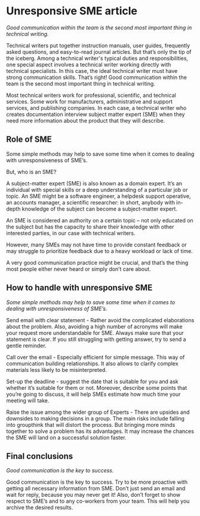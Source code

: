 # Unresponsive SME article




*Good communication within the team is the second most important thing in technical writing.*



Technical writers put together instruction manuals, user guides, frequently asked questions, and easy-to-read journal articles. But that’s only the tip of the iceberg. Among a technical writer's typical duties and responsibilities, one special aspect involves a technical writer working directly with technical specialists. In this case, the ideal technical writer must have strong communication skills. That’s right!  Good communication within the team is the second most important thing in technical writing.





Most technical writers work for professional, scientific, and technical services. Some work for manufacturers, administrative and support services, and publishing companies. In each case, a technical writer who creates documentation interview subject matter expert (SME) when they need more information about the product that they will describe. 



## Role of SME



Some simple methods may help to save some time when it comes to dealing with unresponsiveness of SME’s.





But, who is an SME?

A subject-matter expert (SME) is also known as a domain expert. It’s an individual with special skills or a deep understanding of a particular job or topic. An SME might be a software engineer, a helpdesk support operative, an accounts manager, a scientific researcher: in short, anybody with in-depth knowledge of the subject can become a subject-matter expert. 



An SME is considered an authority on a certain topic – not only educated on the subject but has the capacity to share their knowledge with other interested parties, in our case with technical writers.

However, many SMEs may not have time to provide constant feedback or may struggle to prioritize feedback due to a heavy workload or lack of time. 

A very good communication practice might be crucial, and that’s the thing most people either never heard or simply don’t care about.



## How to handle with unresponsive SME



*Some simple methods may help to save some time when it comes to dealing with unresponsiveness of SME’s.*

Send email with clear statement -  Rather avoid the complicated elaborations about the problem. Also, avoiding a high number of acronyms will make your request more understandable for SME. Always make sure that your statement is clear. If you still struggling with getting answer, try to send a gentle reminder. 

Call over the email - Especially efficient for simple message. This way of communication building relationships. It also allows to clarify complex materials less likely to be misinterpreted.

Set-up the deadline - suggest the date that is suitable for you and ask whether it’s suitable for them or not. Moreover, describe some points that you’re going to discuss, it will help SMEs estimate how much time your meeting will take.

Raise the issue among the wider group of Experts - There are upsides and downsides to making decisions in a group. The main risks include falling into groupthink that will distort the process. But bringing more minds together to solve a problem has its advantages. It may increase the chances the SME will land on a successful solution faster.



## Final conclusions

*Good communication is the key to success.*



Good communication is the key to success. Try to be more proactive with getting all necessary information from SME. Don’t just send an email and wait for reply, because you may never get it! Also, don’t forget to show respect to SME’s and to any co-workers from your team. This will help you archive the desired results.